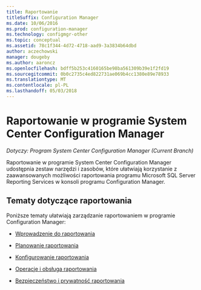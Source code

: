 ```yaml
---
title: Raportowanie
titleSuffix: Configuration Manager
ms.date: 10/06/2016
ms.prod: configuration-manager
ms.technology: configmgr-other
ms.topic: conceptual
ms.assetid: 78c1f344-4d72-4718-aad9-3a3834b64dbd
author: aczechowski
manager: dougeby
ms.author: aaroncz
ms.openlocfilehash: bdff5b253c4160165be98ba561309b39e1f2fd19
ms.sourcegitcommit: 0b0c2735c4ed822731ae069b4cc1380e89e78933
ms.translationtype: MT
ms.contentlocale: pl-PL
ms.lasthandoff: 05/03/2018
---
```

# <a name="reporting-in-system-center-configuration-manager"></a>Raportowanie w programie System Center Configuration Manager

*Dotyczy: Program System Center Configuration Manager (Current Branch)*

Raportowanie w programie System Center Configuration Manager udostępnia zestaw narzędzi i zasobów, które ułatwiają korzystanie z zaawansowanych możliwości raportowania programu Microsoft SQL Server Reporting Services w konsoli programu Configuration Manager.  

## <a name="reporting-topics"></a>Tematy dotyczące raportowania  
 Poniższe tematy ułatwiają zarządzanie raportowaniem w programie Configuration Manager:  

-   [Wprowadzenie do raportowania](introduction-to-reporting.md)  

-   [Planowanie raportowania](planning-for-reporting.md)  

-   [Konfigurowanie raportowania](configuring-reporting.md)  

-   [Operacje i obsługa raportowania](operations-and-maintenance-for-reporting.md)  

-   [Bezpieczeństwo i prywatność raportowania](security-and-privacy-for-reporting.md)  
